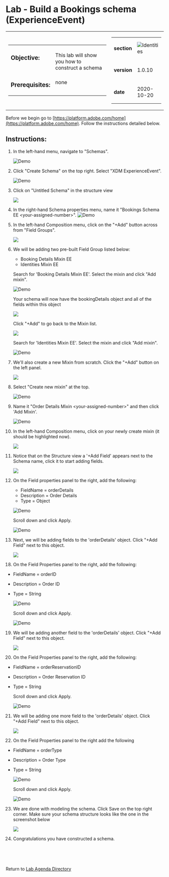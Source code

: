 # Lab - Build a Bookings schema (ExperienceEvent)

<table style="border-collapse: collapse; border: none;" class="tab" cellspacing="0" cellpadding="0">

<tr style="border: none;">

<div align="left">
<td width="600" style="border: none;">
<table>
<tbody valign="top">
      <tr width="500">
            <td valign="top"><h3>Objective:</h3></td>
            <td valign="top"><br>This lab will show you how to construct a schema
            </td>
     </tr>
     <tr width="500">
           <td valign="top"><h3>Prerequisites:</h3></td>
           <td valign="top"><br>none
           </td>
     </tr>
</tbody>
</table>
</td>
</div>

<div align="right">
<td style="border: none;" valign="top">

<table>
<tbody valign="top">
      <tr>
            <td valign="middle" height="70"><b>section</b></td>
            <td valign="middle" height="70"><img src="https://github.com/adobe/AEP-Hands-on-Labs/blob/master/assets/images/left_hand_nav_menu_schemas.png?raw=true" alt="Identities"></td>
      </tr>
      <tr>
            <td valign="middle" height="70"><b>version</b></td>
            <td valign="middle" height="70">1.0.10</td>
      </tr>
      <tr>
            <td valign="middle" height="70"><b>date</b></td>
            <td valign="middle" height="70">2020-10-20</td>
      </tr>
</tbody>
</table>
</td>
</div>

</tr>
</table>

Before we begin go to [https://platform.adobe.com/home](https://platform.adobe.com/home). Follow the instructions detailed below.

## Instructions:

1. In the left-hand menu, navigate to "Schemas".


      ![Demo](./images/schemahome.png)

2. Click "Create Schema" on the top right. Select "XDM ExperienceEvent".


      ![Demo](./images/schemacreate.png)

3. Click on "Untitled Schema" in the structure view


    <!---
    ![Demo](./images/schemaname.png)
    --->

    <kbd><img src="./images/schemaname.png"  /></kdb>

4. In the right-hand Schema properties menu, name it "Bookings Schema EE &lt;your-assigned-number>".
   ![Demo](./images/schemaname1.png)

5. In the left-hand Composition menu, click on the "+Add" button across from "Field Groups".


    <!---
    ![Demo](./images/schemamixin.png)
    --->

    <kbd><img src="./images/schemamixin.png"  /></kdb>

6. We will be adding two pre-built Field Group listed below:

    - Booking Details Mixin EE
    - Identities Mixin EE

    Search for 'Booking Details Mixin EE'. Select the mixin and click "Add mixin".

    ![Demo](./images/schemamixin1.png)

    Your schema will now have the bookingDetails object and all of the fields within this object

      <!---
      ![Demo](./images/schemamixin2.png)
      --->

    <kbd><img src="./images/schemamixin2.png"  /></kdb>

    Click "+Add" to go back to the Mixin list.
    <!---
    ![Demo](./images/schemamixin3.png)
    --->

    <kbd><img src="./images/schemamixin3.png"  /></kdb>

    Search for 'Identities Mixin EE'. Select the mixin and click "Add mixin".

    ![Demo](./images/schemamixin4.png)

7. We'll also create a new Mixin from scratch. Click the "+Add" button on the left panel.

      <!---
      ![Demo](./images/schemamixin6.png)
      --->

    <kbd><img src="./images/schemamixin6.png"  /></kdb>

8. Select "Create new mixin" at the top.


      ![Demo](./images/schemamixin7.png)

9. Name it "Order Details Mixin &lt;your-assigned-number>" and then click 'Add Mixin'.

    ![Demo](./images/schemamixin8.png)
10. In the left-hand Composition menu, click on your newly create mixin (it should be highlighted now).

    <!---
    ![Demo](./images/schemamixin9.png)
    --->

    <kbd><img src="./images/schemamixin9.png"  /></kdb>

11. Notice that on the Structure view a '+Add Field' appears next to the Schema name, click it to start adding fields.

    <!---
    ![Demo](./images/schemamixin10.png)
    --->

    <kbd><img src="./images/schemamixin10.png"  /></kdb>

16. On the Field properties panel to the right, add the following:
      - FieldName = orderDetails
      - Description = Order Details
      - Type = Object

    ![Demo](./images/schemamixin11.png)


    Scroll  down and click Apply.


    ![Demo](./images/schemaapply.png)

17. Next, we will be adding fields to the 'orderDetails' object. Click "+Add Field" next to this object.

    <!---
    ![Demo](./images/schemamixin12.png)
    --->

    <kbd><img src="./images/schemamixin12.png"  /></kdb>

18) On the Field Properties panel to the right, add the following:
- FieldName = orderID
- Description = Order ID
- Type = String

     ![Demo](./images/schemamixin13.png)

     Scroll down and click Apply.


    ![Demo](./images/schemaapply.png)

19. We will be adding another field to the 'orderDetails' object. Click "+Add Field" next to this object.

    <!---
    ![Demo](./images/schemamixin12.png)
    --->

    <kbd><img src="./images/schemamixin12.png"  /></kdb>

20) On the Field Properties panel to the right, add the following:
- FieldName = orderReservationID
- Description = Order Reservation ID
- Type = String

    Scroll down and click Apply.


    ![Demo](./images/schemaapply.png)

21. We will be adding one more field to the 'orderDetails' object. Click "+Add Field" next to this object.

    <!---
    ![Demo](./images/schemamixin12.png)
    --->

    <kbd><img src="./images/schemamixin12.png"  /></kdb>

22) On the Field Properties panel to the right add the following  
- FieldName = orderType
- Description = Order Type
- Type = String


    ![Demo](./images/schemamixin15.png)


    Scroll down and click Apply.


    ![Demo](./images/schemaapply.png)

23. We are done with modeling the schema. Click Save on the top right corner. Make sure  your schema structure looks like the one in the screenshot below


     <!---
     ![Demo](./images/schemafinal.png)
     --->
     <kbd><img src="./images/schemafinal.png"  /></kdb>

24. Congratulations you have constructed a schema.

<br>
<br>
<br>

Return to [Lab Agenda Directory](https://github.com/adobe/AEP-Hands-on-Labs/blob/master/labs/travel/README.md#lab-agenda)
